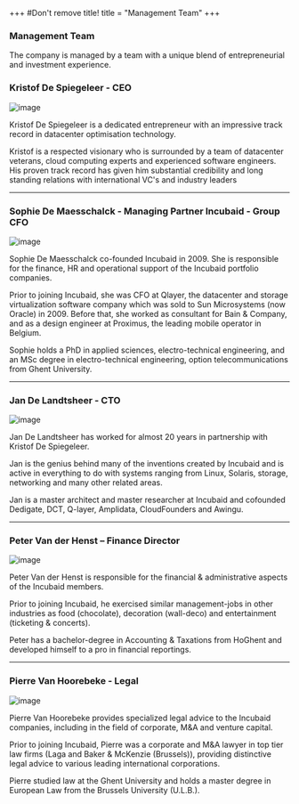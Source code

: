 +++
#Don't remove title!
title = "Management Team"
+++
### Management Team

The company is managed by a team with a unique blend of entrepreneurial and investment experience.

### Kristof De Spiegeleer - CEO

![image](../www_incubaid/.files/img/foto-kristof.png)

Kristof De Spiegeleer is a dedicated entrepreneur with an impressive track record in datacenter optimisation technology.

Kristof is a respected visionary who is surrounded by a team of datacenter veterans, cloud computing experts and experienced software engineers. His proven track record has given him substantial credibility and long standing relations with international VC's and industry leaders

* * * * *

### Sophie De Maesschalck - Managing Partner Incubaid - Group CFO

![image](../www_incubaid/.files/img/Sophie.png)

Sophie De Maesschalck co-founded Incubaid in 2009. She is responsible for the finance, HR and operational support of the Incubaid portfolio companies.

Prior to joining Incubaid, she was CFO at Qlayer, the datacenter and storage virtualization software company which was sold to Sun Microsystems (now Oracle) in 2009. Before that, she worked as consultant for Bain & Company, and as a design engineer at Proximus, the leading mobile operator in Belgium.

Sophie holds a PhD in applied sciences, electro-technical engineering, and an MSc degree in electro-technical engineering, option telecommunications from Ghent University.

* * * * *

### Jan De Landtsheer - CTO

![image](../www_incubaid/.files/img/Jan.jpg)

Jan De Landtsheer has worked for almost 20 years in partnership with Kristof De Spiegeleer.

Jan is the genius behind many of the inventions created by Incubaid and is active in everything to do with systems ranging from Linux, Solaris, storage, networking and many other related areas.

Jan is a master architect and master researcher at Incubaid and cofounded Dedigate, DCT, Q-layer, Amplidata, CloudFounders and Awingu.

* * * * *

### Peter Van der Henst – Finance Director

![image](../www_incubaid/.files/img/Peter.jpg)

Peter Van der Henst is responsible for the financial & administrative aspects of the Incubaid members.

Prior to joining Incubaid, he exercised similar management-jobs in other industries as food (chocolate), decoration (wall-deco) and entertainment (ticketing & concerts).

Peter has a bachelor-degree in Accounting & Taxations from HoGhent and developed himself to a pro in financial reportings.

* * * * *

### Pierre Van Hoorebeke - Legal

![image](../www_incubaid/.files/img/Pierre.jpg)

Pierre Van Hoorebeke provides specialized legal advice to the Incubaid companies, including in the field of corporate, M&A and venture capital.

Prior to joining Incubaid, Pierre was a corporate and M&A lawyer in top tier law firms (Laga and Baker & McKenzie (Brussels)), providing distinctive legal advice to various leading international corporations.

Pierre studied law at the Ghent University and holds a master degree in European Law from the Brussels University (U.L.B.).
